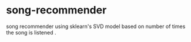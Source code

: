 # song-recommender
song recommender using sklearn's SVD model based on number of times the song is listened .

